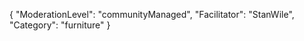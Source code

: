 {
    "ModerationLevel": "communityManaged",
    "Facilitator": "StanWile",
    "Category": "furniture" 
}
